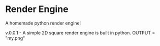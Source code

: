 # Render Engine
 A homemade python render engine!

v.0.0.1 - A simple 2D square render engine is built in python. OUTPUT = "my.png"